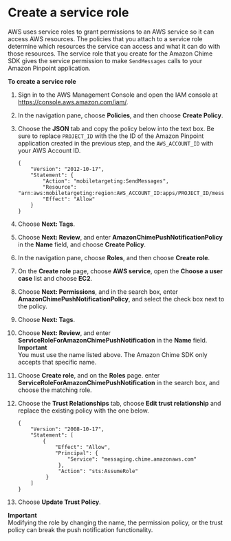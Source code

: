 # Create a service role<a name="create-service-role"></a>

AWS uses service roles to grant permissions to an AWS service so it can access AWS resources\. The policies that you attach to a service role determine which resources the service can access and what it can do with those resources\. The service role that you create for the Amazon Chime SDK gives the service permission to make `SendMessages` calls to your Amazon Pinpoint application\.

**To create a service role**

1. Sign in to the AWS Management Console and open the IAM console at [https://console\.aws\.amazon\.com/iam/](https://console.aws.amazon.com/iam/)\.

1. In the navigation pane, choose **Policies**, and then choose **Create Policy**\.

1. Choose the **JSON** tab and copy the policy below into the text box\. Be sure to replace `PROJECT_ID` with the the ID of the Amazon Pinpoint application created in the previous step, and the `AWS_ACCOUNT_ID` with your AWS Account ID\.

   ```
   {
       "Version": "2012-10-17",
       "Statement": {
           "Action": "mobiletargeting:SendMessages",
           "Resource": "arn:aws:mobiletargeting:region:AWS_ACCOUNT_ID:apps/PROJECT_ID/messages",
           "Effect": "Allow"
       }
   }
   ```

1. Choose **Next: Tags**\.

1. Choose **Next: Review**, and enter **AmazonChimePushNotificationPolicy** in the **Name** field, and choose **Create Policy**\.

1. In the navigation pane, choose **Roles**, and then choose **Create role**\.

1. On the **Create role** page, choose **AWS service**, open the **Choose a user case** list and choose **EC2**\.

1. Choose **Next: Permissions**, and in the search box, enter **AmazonChimePushNotificationPolicy**, and select the check box next to the policy\.

1. Choose **Next: Tags**\.

1. Choose **Next: Review**, and enter **ServiceRoleForAmazonChimePushNotification** in the **Name** field\. 
**Important**  
You must use the name listed above\. The Amazon Chime SDK only accepts that specific name\.

1. Choose **Create role**, and on the **Roles** page\. enter **ServiceRoleForAmazonChimePushNotification** in the search box, and choose the matching role\.

1. Choose the **Trust Relationships** tab, choose **Edit trust relationship** and replace the existing policy with the one below\.

   ```
   {
       "Version": "2008-10-17",
       "Statement": [
           {
               "Effect": "Allow",
               "Principal": {
                   "Service": "messaging.chime.amazonaws.com"
                },
                "Action": "sts:AssumeRole"
            }
       ]
   }
   ```

1. Choose **Update Trust Policy**\.

**Important**  
Modifying the role by changing the name, the permission policy, or the trust policy can break the push notification functionality\. 